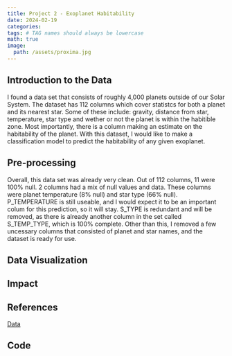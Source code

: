 ```yaml
---
title: Project 2 - Exoplanet Habitability
date: 2024-02-19
categories: 
tags: # TAG names should always be lowercase
math: true
image:
  path: /assets/proxima.jpg
---
```


## Introduction to the Data
I found a data set that consists of roughly 4,000 planets outside of our Solar System. The dataset has 112 columns which cover statistcs for both a planet and its nearest star. Some of these include: gravity, distance from star, temperature, star type and wether or not the planet is within the habitible zone. Most importantly, there is a column making an estimate on the habitability of the planet. With this dataset, I would like to make a classification model to predict the habitability of any given exoplanet.
## Pre-processing
Overall, this data set was already very clean. Out of 112 columns, 11 were 100% null. 2 columns had a mix of null values and data. These columns were planet temperature (8% null) and star type (66% null). P_TEMPERATURE is still useable, and I would expect it to be an important colum for this prediction, so it will stay. S_TYPE is redundant and will be removed, as there is already another column in the set called S_TEMP_TYPE, which is 100% complete. Other than this, I removed a few uncessary columns that consisted of planet and star names, and the dataset is ready for use.
## Data Visualization
## Impact
## References 
[Data](https://www.kaggle.com/datasets/chandrimad31/phl-exoplanet-catalog/data)
## Code

